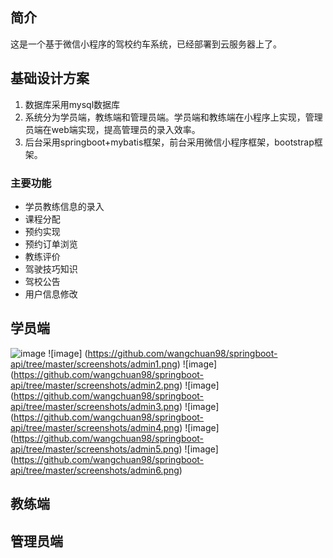 
## 简介
这是一个基于微信小程序的驾校约车系统，已经部署到云服务器上了。
## 基础设计方案
1. 数据库采用mysql数据库  
2. 系统分为学员端，教练端和管理员端。学员端和教练端在小程序上实现，管理员端在web端实现，提高管理员的录入效率。
3. 后台采用springboot+mybatis框架，前台采用微信小程序框架，bootstrap框架。

### 主要功能
* 学员教练信息的录入
* 课程分配
* 预约实现	
* 预约订单浏览			
*  教练评价             
* 驾驶技巧知识
* 驾校公告     
* 用户信息修改

## 学员端
![image](https://github.com/MaiEmily/map/blob/master/public/image/20190528145810708.png)
![image] (https://github.com/wangchuan98/springboot-api/tree/master/screenshots/admin1.png) 
![image] (https://github.com/wangchuan98/springboot-api/tree/master/screenshots/admin2.png) 
![image] (https://github.com/wangchuan98/springboot-api/tree/master/screenshots/admin3.png) 
![image] (https://github.com/wangchuan98/springboot-api/tree/master/screenshots/admin4.png) 
![image] (https://github.com/wangchuan98/springboot-api/tree/master/screenshots/admin5.png) 
![image] (https://github.com/wangchuan98/springboot-api/tree/master/screenshots/admin6.png) 
## 教练端

## 管理员端